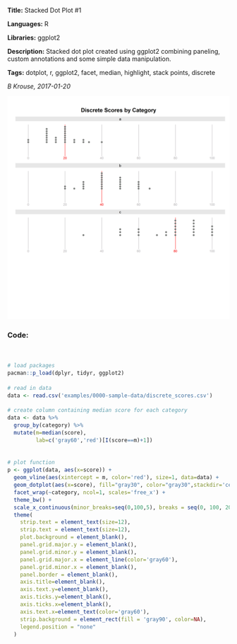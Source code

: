 **Title:** Stacked Dot Plot #1

**Languages:** R

**Libraries:** ggplot2

**Description:** Stacked dot plot created using ggplot2 combining paneling, custom annotations and some simple data manipulation.

**Tags:** dotplot, r, ggplot2, facet, median, highlight, stack points, discrete  

[comment]: <> (---END OF HEADER---)

*B Krouse, 2017-01-20* 
  
![](0002-dotplot-ggplot.png)

### Code:
```r
 

# load packages
pacman::p_load(dplyr, tidyr, ggplot2)

# read in data
data <- read.csv('examples/0000-sample-data/discrete_scores.csv')

# create column containing median score for each category
data <- data %>% 
  group_by(category) %>% 
  mutate(m=median(score),
         lab=c('gray60','red')[I(score==m)+1])


# plot function
p <- ggplot(data, aes(x=score)) +
  geom_vline(aes(xintercept = m, color='red'), size=1, data=data) +
  geom_dotplot(aes(x=score), fill="gray30", color="gray30",stackdir='center', binwidth=1, dotsize=1.1, stackratio=1.5) +
  facet_wrap(~category, ncol=1, scales='free_x') +
  theme_bw() +
  scale_x_continuous(minor_breaks=seq(0,100,5), breaks = seq(0, 100, 20), limits=c(0,100)) +
  theme(
    strip.text = element_text(size=12),
    strip.text = element_text(size=12),
    plot.background = element_blank(),
    panel.grid.major.y = element_blank(),
    panel.grid.minor.y = element_blank(),
    panel.grid.major.x = element_line(color='gray60'), 
    panel.grid.minor.x = element_blank(), 
    panel.border = element_blank(),
    axis.title=element_blank(),
    axis.text.y=element_blank(),
    axis.ticks.y=element_blank(),
    axis.ticks.x=element_blank(),
    axis.text.x=element_text(color='gray60'),
    strip.background = element_rect(fill = 'gray90', color=NA),
    legend.position = "none"
  )


```



